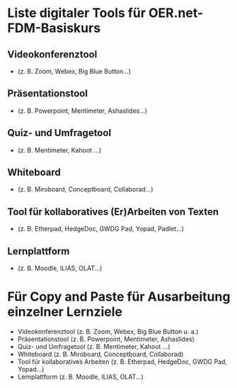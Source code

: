 # Liste digitaler Tools für OER.net-FDM-Basiskurs

## Videokonferenztool 
* (z. B. Zoom, Webex, Big Blue Button...)
## Präsentationstool
* (z. B. Powerpoint, Mentimeter, Ashaslides...)
## Quiz- und Umfragetool 
* (z. B. Mentimeter, Kahoot ...)
## Whiteboard
* (z. B. Miroboard, Conceptboard, Collaborad...)
## Tool für kollaboratives (Er)Arbeiten von Texten 
* (z. B. Etherpad, HedgeDoc, GWDG Pad, Yopad, Padlet...)
## Lernplattform
* (z. B. Moodle, ILIAS, OLAT...)


# Für Copy and Paste für Ausarbeitung einzelner Lernziele
* Videokonferenztool (z. B. Zoom, Webex, Big Blue Button u. a.)
* Präsentationstool (z. B. Powerpoint, Mentimeter, Ashaslides)
* Quiz- und Umfragetool (z. B. Mentimeter, Kahoot ...)
* Whiteboard (z. B. Miroboard, Conceptboard, Collaborad)
* Tool für kollaboratives Arbeiten (z. B. Etherpad, HedgeDoc, GWDG Pad, Yopad...)
* Lernplattform (z. B. Moodle, ILIAS, OLAT...)
